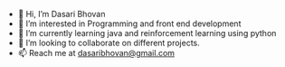 - 👋 Hi, I’m Dasari Bhovan
- 👀 I’m interested in Programming and front end development
- 🌱 I’m currently learning java and reinforcement learning using python
- 💞️ I’m looking to collaborate on different projects.
- 📫 Reach me at dasaribhovan@gmail.com

<!---
bhovandasari/bhovandasari is a ✨ special ✨ repository because its `README.md` (this file) appears on your GitHub profile.
You can click the Preview link to take a look at your changes.
--->
